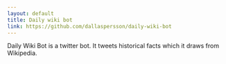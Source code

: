 ```yaml
---
layout: default
title: Daily wiki bot
link: https://github.com/dallaspersson/daily-wiki-bot
---
```


Daily Wiki Bot is a twitter bot. It tweets historical facts which it draws from Wikipedia.
